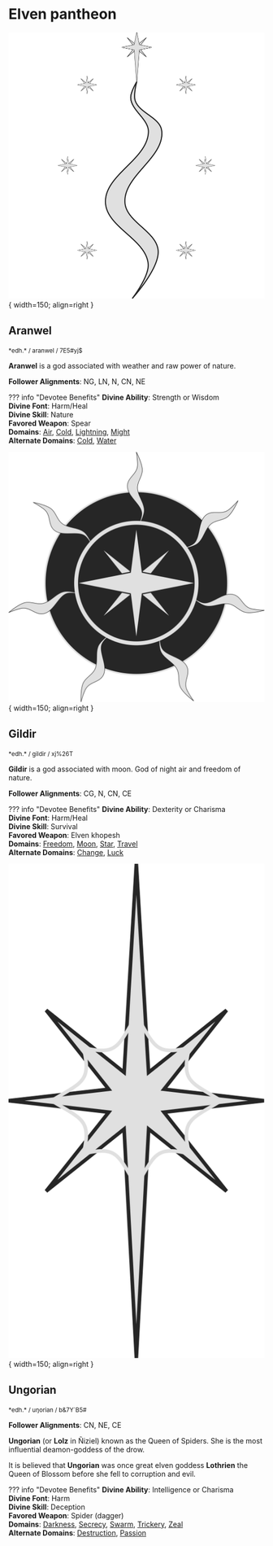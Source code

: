 # Elven pantheon

![Aranwel symbol](img/aranwel.svg){ width=150; align=right }

## Aranwel
<!-- aran gwelu -->

<small>
*edh.*  / aranwel / <span class="tengwar-elf-font">7E5#yj$</span>  
</small>

**Aranwel** is a god associated with weather and raw power of nature.

**Follower Alignments**: NG, LN, N, CN, NE

??? info "Devotee Benefits"
    **Divine Ability**: Strength or Wisdom  
    **Divine Font**: Harm/Heal  
    **Divine Skill**: Nature  
    **Favored Weapon**: Spear  
    **Domains**: [Air](https://2e.aonprd.com/Domains.aspx?ID=2), [Cold](https://2e.aonprd.com/Domains.aspx?ID=41), [Lightning](https://2e.aonprd.com/Domains.aspx?ID=47), [Might](https://2e.aonprd.com/Domains.aspx?ID=20)  
    **Alternate Domains**: [Cold](https://2e.aonprd.com/Domains.aspx?ID=41), [Water](https://2e.aonprd.com/Domains.aspx?ID=35)  
    <!-- **Cleric Spells**: 1st: [*mage armor*](https://2e.aonprd.com/Spells.aspx?ID=176) -->

![Gildir symbol](img/gildir.svg){ width=150; align=right }

## Gildir

<small>
*edh.*  / gildir / <span class="tengwar-elf-font">xj%26T</span>  
</small>

**Gildir** is a god associated with moon. God of night air and freedom of nature.

**Follower Alignments**: CG, N, CN, CE

??? info "Devotee Benefits"
    **Divine Ability**: Dexterity or Charisma  
    **Divine Font**: Harm/Heal  
    **Divine Skill**: Survival  
    **Favored Weapon**: Elven khopesh  
    **Domains**: [Freedom](https://2e.aonprd.com/Domains.aspx?ID=14), [Moon](https://2e.aonprd.com/Domains.aspx?ID=21), [Star](https://2e.aonprd.com/Domains.aspx?ID=52), [Travel](https://2e.aonprd.com/Domains.aspx?ID=30)  
    **Alternate Domains**: [Change](https://2e.aonprd.com/Domains.aspx?ID=40), [Luck](https://2e.aonprd.com/Domains.aspx?ID=18)  
    <!-- **Cleric Spells**: 1st: [*mage armor*](https://2e.aonprd.com/Spells.aspx?ID=176) -->

![Ungorian symbol](img/ungorian.svg){ width=150; align=right }

## Ungorian

<small>
*edh.*  / uŋorian / <span class="tengwar-elf-font">b&7Y`B5#</span>  
</small>

**Follower Alignments**: CN, NE, CE

**Ungorian** (or **Lolz** in Ñiziel) known as the Queen of Spiders. She is the most influential deamon-goddess of the drow.

It is believed that **Ungorian** was once great elven goddess **Lothrien** the Queen of Blossom before she fell to corruption and evil.

??? info "Devotee Benefits"
    **Divine Ability**: Intelligence or Charisma  
    **Divine Font**: Harm  
    **Divine Skill**: Deception  
    **Favored Weapon**: Spider (dagger)  
    **Domains**: [Darkness](https://2e.aonprd.com/Domains.aspx?ID=6), [Secrecy](https://2e.aonprd.com/Domains.aspx?ID=28), [Swarm](https://2e.aonprd.com/Domains.aspx?ID=53), [Trickery](https://2e.aonprd.com/Domains.aspx?ID=31), [Zeal](https://2e.aonprd.com/Domains.aspx?ID=37)  
    **Alternate Domains**: [Destruction](https://2e.aonprd.com/Domains.aspx?ID=8), [Passion](https://2e.aonprd.com/Domains.aspx?ID=25)  
    <!-- **Cleric Spells**: 1st: [*mage armor*](https://2e.aonprd.com/Spells.aspx?ID=176) -->
